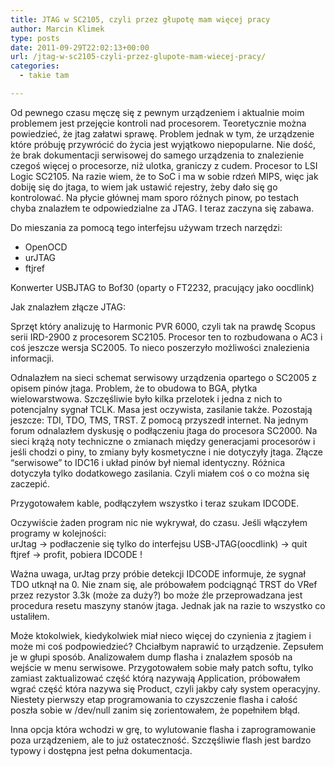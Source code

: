 ```yaml
---
title: JTAG w SC2105, czyli przez głupotę mam więcej pracy
author: Marcin Klimek
type: posts
date: 2011-09-29T22:02:13+00:00
url: /jtag-w-sc2105-czyli-przez-glupote-mam-wiecej-pracy/
categories:
  - takie tam

---
```

Od pewnego czasu męczę się z pewnym urządzeniem i aktualnie moim problemem jest przejęcie kontroli nad procesorem. Teoretycznie można powiedzieć, że jtag załatwi sprawę. Problem jednak w tym, że urządzenie które próbuję przywrócić do życia jest wyjątkowo niepopularne. Nie dość, że brak dokumentacji serwisowej do samego urządzenia to znalezienie czegoś więcej o procesorze, niż ulotka, graniczy z cudem. Procesor to LSI Logic SC2105. Na razie wiem, że to SoC i ma w sobie rdzeń MIPS, więc jak dobiję się do jtaga, to wiem jak ustawić rejestry, żeby dało się go kontrolować. Na płycie głównej mam sporo różnych pinow, po testach chyba znalazłem te odpowiedzialne za JTAG. I teraz zaczyna się zabawa.

Do mieszania za pomocą tego interfejsu używam trzech narzędzi:

  * OpenOCD
  * urJTAG
  * ftjref

Konwerter USBJTAG to Bof30 (oparty o FT2232, pracujący jako oocdlink)

Jak znalazłem złącze JTAG:

Sprzęt który analizuję to Harmonic PVR 6000, czyli tak na prawdę Scopus serii IRD-2900 z procesorem SC2105. Procesor ten to rozbudowana o AC3 i coś jeszcze wersja SC2005. To nieco poszerzyło możliwości znalezienia informacji.

Odnalazłem na sieci schemat serwisowy urządzenia opartego o SC2005 z opisem pinów jtaga. Problem, że to obudowa to BGA, płytka wielowarstwowa. Szczęśliwie było kilka przelotek i jedna z nich to potencjalny sygnał TCLK. Masa jest oczywista, zasilanie także. Pozostają jeszcze: TDI, TDO, TMS, TRST. Z pomocą przyszedł internet. Na jednym forum odnalazłem dyskusję o podłączeniu jtaga do procesora SC2000. Na sieci krążą noty techniczne o zmianach między generacjami procesorów i jeśli chodzi o piny, to zmiany były kosmetyczne i nie dotyczyły jtaga. Złącze &#8220;serwisowe&#8221; to IDC16 i układ pinów był niemal identyczny. Różnica dotyczyła tylko dodatkowego zasilania. Czyli miałem coś o co można się zaczepić.

Przygotowałem kable, podłączyłem wszystko i teraz szukam IDCODE.

Oczywiście żaden program nic nie wykrywał, do czasu. Jeśli włączyłem programy w kolejności:  
urJtag -> podłaczenie się tylko do interfejsu USB-JTAG(oocdlink) -> quit  
ftjref -> profit, pobiera IDCODE !

Ważna uwaga, urJtag przy próbie detekcji IDCODE informuje, że sygnał TDO utknął na 0. Nie znam się, ale próbowałem podciągnąć TRST do VRef przez rezystor 3.3k (może za duży?) bo może źle przeprowadzana jest procedura resetu maszyny stanów jtaga. Jednak jak na razie to wszystko co ustaliłem.

Może ktokolwiek, kiedykolwiek miał nieco więcej do czynienia z jtagiem i może mi coś podpowiedzieć? Chciałbym naprawić to urządzenie. Zepsułem je w głupi sposób. Analizowałem dump flasha i znalazłem sposób na wejście w menu serwisowe. Przygotowałem sobie mały patch softu, tylko zamiast zaktualizować część którą nazywają Application, próbowałem wgrać część która nazywa się Product, czyli jakby cały system operacyjny. Niestety pierwszy etap programowania to czyszczenie flasha i całość poszła sobie w /dev/null zanim się zorientowałem, że popełniłem błąd.

Inna opcja która wchodzi w grę, to wylutowanie flasha i zaprogramowanie poza urządzeniem, ale to już ostateczność. Szczęśliwie flash jest bardzo typowy i dostępna jest pełna dokumentacja.